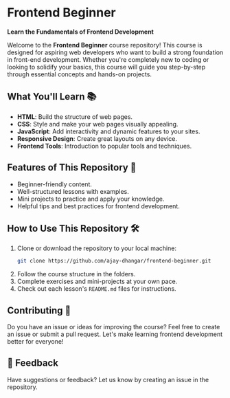 # Frontend Beginner

**Learn the Fundamentals of Frontend Development**  

Welcome to the **Frontend Beginner** course repository! This course is designed for aspiring web developers who want to build a strong foundation in front-end development. Whether you're completely new to coding or looking to solidify your basics, this course will guide you step-by-step through essential concepts and hands-on projects.

## What You'll Learn 📚
- **HTML**: Build the structure of web pages.  
- **CSS**: Style and make your web pages visually appealing.  
- **JavaScript**: Add interactivity and dynamic features to your sites.  
- **Responsive Design**: Create great layouts on any device.  
- **Frontend Tools**: Introduction to popular tools and techniques.

## Features of This Repository 🌟
- Beginner-friendly content.  
- Well-structured lessons with examples.  
- Mini projects to practice and apply your knowledge.  
- Helpful tips and best practices for frontend development.

## How to Use This Repository 🛠️
1. Clone or download the repository to your local machine:  
   ```bash
   git clone https://github.com/ajay-dhangar/frontend-beginner.git
   ```
2. Follow the course structure in the folders.  
3. Complete exercises and mini-projects at your own pace.  
4. Check out each lesson's `README.md` files for instructions.

## Contributing 🤝
Do you have an issue or ideas for improving the course? Feel free to create an issue or submit a pull request. Let's make learning frontend development better for everyone!

## 📢 Feedback  
Have suggestions or feedback? Let us know by creating an issue in the repository.  
